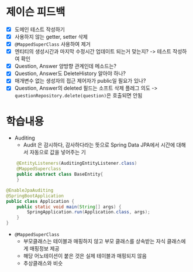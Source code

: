 # 제이슨 피드백
- [x] 도메인 테스트 작성하기
- [x] 사용하지 않는 getter, setter 삭제
- [x] `@MappedSuperClass` 사용하여 제거
- [x] 엔티티의 생성시간과 마지막 수정시간 업데이트 되는거 맞는지? -> 테스트 작성하여 확인
- [x] Question, Answer 양방향 관계인데 메소드는?
- [x] Question, Answer도 DeleteHistory 알아야 하나?
- [x] 매개변수 없는 생성자의 접근 제어자가 public일 필요가 있나?
- [x] Question, Answer의 deleted 필드는 소프트 삭제 플레그 의도 
  -> `questionRepository.delete(question)`은 호출되면 안됨
  
# 학습내용
- Auditing
  - Audit 은 감시하다, 감사하다라는 뜻으로 Spring Data JPA에서 시간에 대해서 자동으로 값을 넣어주는 기
```java
    @EntityListeners(AuditingEntityListener.class)
    @MappedSuperclass
    public abstract class BaseEntity{
    }
```
```java
@EnableJpaAuditing
@SpringBootApplication
public class Application {
    public static void main(String[] args) {
        SpringApplication.run(Application.class, args);
    }
}
```
- `@MappedSuperClass`
  - 부모클래스는 테이블과 매핑하지 않고 부모 클래스를 상속받는 자식 클래스에게 매핑정보 제공
  - 해당 어노테이션이 붙은 것은 실제 테이블과 매핑되지 않음
  - 추상클래스와 비슷
  
